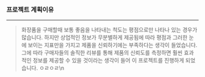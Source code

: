 ### 프로젝트 계획이유
---
> 화장품을 구매할때 보통 좋음을 나타내는 척도는 평점으로만 나타나 있는 경우가 많습니다. 하지만 상업적인 정보가 무분별하게 제공됨에 따라 평점과 그러한 눈에 보이는 지표만을 가지고 제품을 신뢰하기에는 부족하다는 생각이 들었습니다. 그에 따라 구매자들의 솔직한 리뷰를 통해 제품의 신뢰도를 측정하면 훨씬 효과적인 정보를 제공할 수 있을 것이라는 생각이 들어 이 프로젝트를 진행하게 되었습니다.
ㅇㄹㅇㄹ\n 
